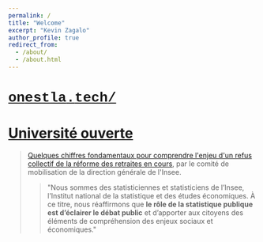```yaml
---
permalink: /
title: "Welcome"
excerpt: "Kevin Zagalo"
author_profile: true
redirect_from: 
  - /about/
  - /about.html
---
```


# <a href="http://onestla.tech"><span style="text-decoration:None;font-family: 'Courier New';">on</span><span style="text-decoration:None;font-family: 'Courier';font-weight:bold;">est</span><span style="text-decoration:None;font-family: 'Courier New';"></span><span style="text-decoration:None;font-family: 'Courier New';">la</span><span style="text-decoration:None;font-family: 'Courier';">.</span><span style="text-decoration:None;font-family: 'Courier New';">tech</span><span style="text-decoration:None;font-family: 'Courier';">/</span></a>
# [Université ouverte](https://universiteouverte.org/)


> [Quelques chiffres fondamentaux pour comprendre l'enjeu d'un refus collectif de la réforme des retraites en cours](http://sud-dg.fr/pdf/Analyse_Retraites_Comite_mobilisation_Insee.pdf), par le comité de mobilisation de la direction générale de l'Insee.
> > "Nous sommes des statisticiennes et statisticiens de l’Insee, l’Institut national de la statistique et des études économiques. À ce titre, nous réaffirmons que **le rôle de la statistique publique est d’éclairer le débat public** et d’apporter aux citoyens des éléments de compréhension des enjeux sociaux et économiques."


